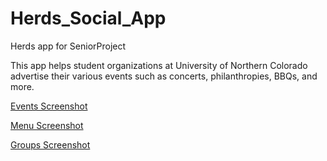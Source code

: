# Herds_Social_App
Herds app for SeniorProject 

This app helps student organizations at University of Northern Colorado advertise their various events such as concerts, philanthropies, BBQs, and more.


[Events Screenshot](http://imgur.com/dUcGL7Y)

[Menu Screenshot](http://imgur.com/MjwJ7J5)

[Groups Screenshot](http://imgur.com/nqSsbc1)
